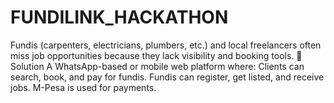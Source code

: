 # FUNDILINK_HACKATHON
Fundis (carpenters, electricians, plumbers, etc.) and local freelancers often miss job opportunities because they lack visibility and booking tools.  🎯 Solution A WhatsApp-based or mobile web platform where:  Clients can search, book, and pay for fundis.  Fundis can register, get listed, and receive jobs.  M-Pesa is used for payments.
